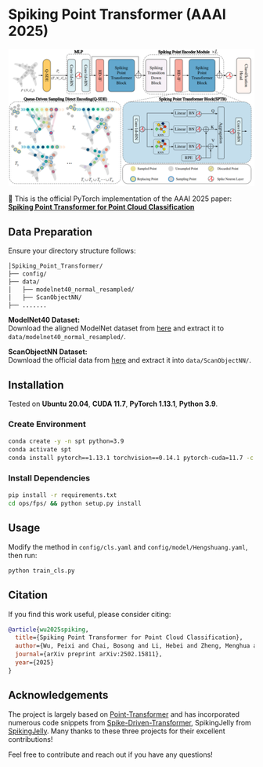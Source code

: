 # Spiking Point Transformer (AAAI 2025)

![Overview](./fig/Overview.png)

🚀 This is the official PyTorch implementation of the AAAI 2025 paper:  
**[Spiking Point Transformer for Point Cloud Classification](https://arxiv.org/pdf/2502.15811)**

## Data Preparation
Ensure your directory structure follows:

```
│Spiking_Point_Transformer/
├── config/
├── data/
│   ├── modelnet40_normal_resampled/
│   ├── ScanObjectNN/
├── .......
```

**ModelNet40 Dataset:**  
Download the aligned ModelNet dataset from [here](https://shapenet.cs.stanford.edu/media/modelnet40_normal_resampled.zip) and extract it to `data/modelnet40_normal_resampled/`.

**ScanObjectNN Dataset:**  
Download the official data from [here](http://103.24.77.34/scanobjectnn) and extract it into `data/ScanObjectNN/`.

## Installation
Tested on **Ubuntu 20.04**, **CUDA 11.7**, **PyTorch 1.13.1**, **Python 3.9**.

### Create Environment
```sh
conda create -y -n spt python=3.9
conda activate spt
conda install pytorch==1.13.1 torchvision==0.14.1 pytorch-cuda=11.7 -c pytorch -c nvidia
```

### Install Dependencies
```sh
pip install -r requirements.txt
cd ops/fps/ && python setup.py install
```

## Usage

Modify the method in `config/cls.yaml` and `config/model/Hengshuang.yaml`, then run:
```sh
python train_cls.py
```

## Citation
If you find this work useful, please consider citing:
```bibtex
@article{wu2025spiking,
  title={Spiking Point Transformer for Point Cloud Classification},
  author={Wu, Peixi and Chai, Bosong and Li, Hebei and Zheng, Menghua and Peng, Yansong and Wang, Zeyu and Nie, Xuan and Zhang, Yueyi and Sun, Xiaoyan},
  journal={arXiv preprint arXiv:2502.15811},
  year={2025}
}
```

## Acknowledgements

The project is largely based on [Point-Transformer](https://github.com/qq456cvb/Point-Transformers) and has incorporated numerous code snippets from [Spike-Driven-Transformer](https://github.com/BICLab/Spike-Driven-Transformer), SpikingJelly from [SpikingJelly](https://github.com/fangwei123456/spikingjelly). Many thanks to these three projects for their excellent contributions!

Feel free to contribute and reach out if you have any questions!



